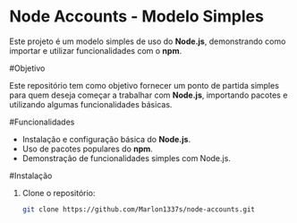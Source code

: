 # Node Accounts - Modelo Simples

Este projeto é um modelo simples de uso do **Node.js**, demonstrando como importar e utilizar funcionalidades com o **npm**.

#Objetivo

Este repositório tem como objetivo fornecer um ponto de partida simples para quem deseja começar a trabalhar com **Node.js**, importando pacotes e utilizando algumas funcionalidades básicas.

#Funcionalidades

- Instalação e configuração básica do **Node.js**.
- Uso de pacotes populares do **npm**.
- Demonstração de funcionalidades simples com Node.js.

#Instalação

1. Clone o repositório:

   ```bash
   git clone https://github.com/Marlon1337s/node-accounts.git
